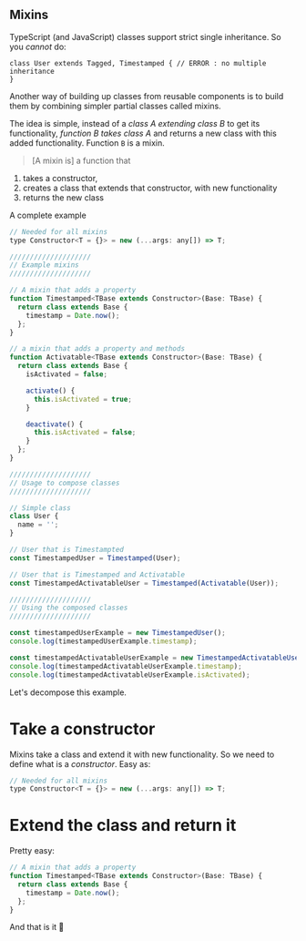 ## Mixins

TypeScript (and JavaScript) classes support strict single inheritance. So you *cannot* do:

```
class User extends Tagged, Timestamped { // ERROR : no multiple inheritance
}
```

Another way of building up classes from reusable components is to build them by combining simpler partial classes called mixins.

The idea is simple, instead of a *class A extending class B* to get its functionality, *function B takes class A* and returns a new class with this added functionality. Function `B` is a mixin.  

> [A mixin is] a function that
 1. takes a constructor,
 1. creates a class that extends that constructor, with new functionality
 1. returns the new class



A complete example
```js
// Needed for all mixins
type Constructor<T = {}> = new (...args: any[]) => T;

////////////////////
// Example mixins
////////////////////

// A mixin that adds a property
function Timestamped<TBase extends Constructor>(Base: TBase) {
  return class extends Base {
    timestamp = Date.now();
  };
}

// a mixin that adds a property and methods
function Activatable<TBase extends Constructor>(Base: TBase) {
  return class extends Base {
    isActivated = false;

    activate() {
      this.isActivated = true;
    }

    deactivate() {
      this.isActivated = false;
    }
  };
}

////////////////////
// Usage to compose classes
////////////////////

// Simple class
class User {
  name = '';
}

// User that is Timestampted
const TimestampedUser = Timestamped(User);

// User that is Timestamped and Activatable
const TimestampedActivatableUser = Timestamped(Activatable(User));

////////////////////
// Using the composed classes
////////////////////

const timestampedUserExample = new TimestampedUser();
console.log(timestampedUserExample.timestamp);

const timestampedActivatableUserExample = new TimestampedActivatableUser();
console.log(timestampedActivatableUserExample.timestamp);
console.log(timestampedActivatableUserExample.isActivated);

```

Let's decompose this example.

# Take a constructor
Mixins take a class and extend it with new functionality. So we need to define what is a *constructor*. Easy as:

```js
// Needed for all mixins
type Constructor<T = {}> = new (...args: any[]) => T;
```

# Extend the class and return it

Pretty easy:

```js
// A mixin that adds a property
function Timestamped<TBase extends Constructor>(Base: TBase) {
  return class extends Base {
    timestamp = Date.now();
  };
}
```

And that is it 🌹
